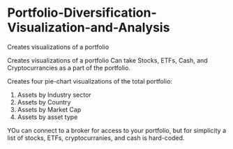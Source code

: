 # Portfolio-Diversification-Visualization-and-Analysis
Creates visualizations of a portfolio 

Creates visualizations of a portfolio 
Can take Stocks, ETFs, Cash, and Cryptocurrancies as a part of the portfolio.

Creates four pie-chart visualizations of the total portfolio:
  1. Assets by Industry sector
  2. Assets by Country
  3. Assets by Market Cap
  4. Assets by asset type

YOu can connect to a broker for access to your portfolio, but for simplicity a 
list of stocks, ETFs, cryptocurranies, and cash is hard-coded.
